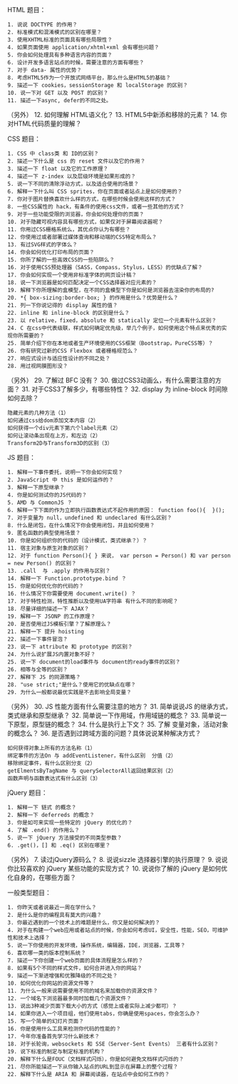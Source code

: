 HTML 题目：

    1. 说说 DOCTYPE 的作用？
    2. 标准模式和混淆模式的区别在哪里？
    3. 使用XHTML标准的页面具有哪些局限性？
    4. 如果页面使用 application/xhtml+xml 会有哪些问题？
    5. 你会如何处理具有多种语言内容的页面？
    6. 设计开发多语言站点的时候，需要注意的方面有哪些？
    7. 对于 data- 属性的优势？
    8. 考虑HTML5作为一个开放式网络平台，那么什么是HTML5的基础？
    9. 描述一下 cookies，sessionStorage 和 localStorage 的区别？
    10. 说一下对 GET 以及 POST 的区别？
    11. 描述一下async, defer的不同之处。

（另外）
    12. 如何理解 HTML语义化？
    13. HTML5中新添和移除的元素？
    14. 你对HTML代码质量的理解？


 
CSS 题目：

    1. CSS 中 class类 和 ID的区别？
    2. 描述一下什么是 css 的 reset 文件以及它的作用？
    3. 描述一下 float 以及它的工作原理？
    4. 描述一下 z-index 以及层级环境是如果形成的？
    5. 说一下不同的清除浮动方式，以及适合使用的场景？
    6. 解释一下什么叫 CSS sprites，你在页面或者站点上是如何使用的？
    7. 你对于图片替换喜欢什么样的方式，在哪些时候会使用这样的方式？
    8. 一些CSS属性的 hack，有条件的使用css文件，或者一些其他的方式？
    9. 对于一些功能受限的浏览器，你会如何处理你的页面？
    10. 对于隐藏可视内容具有哪些方式，如果仅对于屏幕阅读器呢？
    11. 你用过CSS栅格系统么，其优点你认为有哪些？
    12. 你使用过或者部署过媒体查询和移动端的CSS特定布局么？
    13. 有过SVG样式的字体么？
    14. 你会如何优化打印布局的页面？
    15. 你所了解的一些高效CSS的一些陷阱么？
    16. 对于使用CSS预处理器（SASS，Compass，Stylus，LESS）的优缺点了解？
    17. 你会如何实现一个使用非标准字体的网页设计稿？
    18. 说一下浏览器是如何匹配决定一个CSS选择器对应元素的？
    19. 解释下你所理解的盒模型，在不同的盒模型下你是如何是浏览器去渲染你的布局的?
    20. *{ box-sizing:border-box; } 的作用是什么？优势是什么？
    21. 列一下你说记得的 display 属性的值？
    22. inline 和 inline-block 的区别是什么？
    23. 以 relative，fixed，absolute 和 statically 定位一个元素有什么区别？
    24. C 在css中代表级联，样式如何确定优先级，举几个例子，如何使用这个特点来优秀的实现你所需要的？
    25. 简单介绍下你在本地或者生产环境使用的CSS框架（Bootstrap，PureCSS等）？
    26. 你有研究过新的CSS Flexbox 或者栅格规范么？
    27. 响应式设计与适应性设计的不同之处？
    28. 用过视网膜图形没？

（另外）
    29. 了解过 BFC 没有？
    30. 做过CSS3动画么，有什么需要注意的方面？
    31. 对于CSS3了解多少，有哪些特性？
    32. display 为 inline-block 时间隙如何去除？


    隐藏元素的几种方法（1）
    如何通过css给dom添加文本内容（2）
    如何获得一个div元素下第六个label元素（2）
    如何让滚动条出现在上方，和左边（2）
    Transform2D与Transform3D的区别（3）

 
JS 题目：

    1. 解释一下事件委托，说明一下你会如何实现？
    2. JavaScript 中 this 是如何运作的？
    3. 解释一下原型继承？
    4. 你是如何测试你的JS代码的？
    5. AMD 与 CommonJS ？
    6. 解释一下下面的作为立即执行函数表达式不起作用的原因： function foo(){  }();
    7. 对于变量为 null，undefined 和 undeclared 有什么区别？
    8. 什么是闭包，在什么情况下你会使用闭包，并且如何使用？
    9. 匿名函数的典型使用场景？
    10. 你是如何组织你的代码的（设计模式，类式继承？）？
    11. 宿主对象与原生对象的区别？
    12. 对于 function Person(){ } 来说， var person = Person() 和 var person = new Person() 的区别？
    13. .call  与 .apply 的作用与区别？
    14. 解释一下 Function.prototype.bind ？
    15. 你是如何优化你的代码的？
    16. 什么情况下你需要使用 document.write() ？
    17. 对于特性检测，特性推断以及使用UA字符串 有什么不同的影响呢？
    18. 尽量详细的描述一下 AJAX？
    19. 解释一下 JSONP 的工作原理？
    20. 是否使用过JS模板引擎？了解原理么？
    21. 解释一下 提升 hoisting
    22. 描述一下事件冒泡？
    23. 说一下 attribute 和 prototype 的区别？
    24. 为什么说扩展JS内置对象不好？
    25. 说一下 document的load事件与 document的ready事件的区别？
    26. 相等与全等的区别？
    27. 解释下 JS 的同源策略？
    28. "use strict;"是什么？使用它的优缺点在哪？
    29. 为什么一般都说最优实践是不去影响全局变量？

（另外）
    30. JS 性能方面有什么需要注意的地方？
    31. 简单说说JS 的继承方式，类式继承和原型继承？
    32. 简单说一下作用域，作用域链的概念？
    33. 简单说一下原型，原型链的概念？
    34. 什么是执行上下文？
    35. 了解 变量对象，活动对象的概念么？
    36. 是否遇到过跨域方面的问题？具体说说某种解决方式？
 
    如何获得对象上所有的方法名称（1）
    绑定事件的方法On 与 addEventListener，有什么区别  分值（2）
    移除绑定事件，有什么区别分支（2）
    getElmentsByTagName 与 querySelectorAll返回结果区别（2）
    函数声明与函数表达式有什么区别（3）



 
 jQuery 题目：

    1. 解释一下 链式 的概念？
    2. 解释一下 deferreds 的概念？
    3. 你是如可来实现一些特定的 jQuery 的优化的？
    4. 了解 .end() 的作用么？
    5. 说一下 jQuery 方法接受的不同类型参数？
    6. .get()，[] 和 .eq() 区别在哪里？

（另外）
    7. 读过jQuery源码么？
    8. 说说sizzle 选择器引擎的执行原理？
    9. 说说你比较喜欢的 jQuery 某些功能的实现方式？ 
    10. 说说你了解的 jQuery 是如何优化自身的，在哪些方面？


 
一般类型题目：

    1. 你昨天或者说最近一周在学什么？
    2. 是什么是你的编程具有莫大的兴趣？
    3. 你最近遇到的一个技术上的难题是什么，你又是如何解决的？
    4. 对于在构建一个web应用或者站点的时候，你会如何考虑UI，安全性，性能，SEO，可维护性和技术上选择？
    5. 说一下你使用的开发环境，操作系统，编辑器，IDE，浏览器，工具等？
    6. 喜欢哪一类的版本控制系统？
    7. 描述一下你创建一个web页面的具体流程是怎么样的？
    8. 如果有5个不同的样式文件，如何合并进入你的网站？
    9. 描述一下渐进增强和优雅降级的不同之处？
    10. 如何优化你网站的资源文件等？
    11. 为什么一般来说需要使用不同的域名来加载你的资源文件？
    12. 一个域名下浏览器最多同时加载几个资源文件？
    13. 说出3种减少页面下载大小的方式（感觉上或者实际上减少都可）？
    14. 如果你进入一个项目组，他们使用tabs，你确是使用spaces，你会怎么办？
    15. 写一个简单的幻灯片页面？
    16. 你是使用什么工具来检测你代码的性能的？
    17. 今年你准备首先学习什么新技术？
    18. 对于长轮询，websockets 和 SSE（Server-Sent Events） 三者有什么区别？
    19. 说下标准的制定与制定标准的机构？
    20. 解释下什么是FOUC（文档样式闪烁），你是如何避免文档样式闪烁的？
    21. 尽你所能描述一下从你输入站点的URL到显示在屏幕上的整个过程？
    22. 解释下什么是 ARIA 和 屏幕阅读器，在站点中会如何工作的？